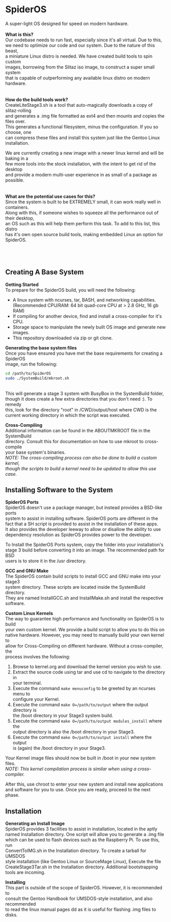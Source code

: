 # SpiderOS
A super-light OS designed for speed on modern hardware.
<br/><br/>
**What is this?**<br/>
Our codebase needs to run fast, especially since it's all virtual. Due to this, <br/>
we need to optimize our code and our system. Due to the nature of this beast, <br/>
a miniature Linux distro is needed. We have created build tools to spin custom <br/>
images, borrowing from the Slitaz iso image, to construct a super small system <br/>
that is capable of outperforming any available linux distro on modern hardware. <br/>
<br/>
<br/>
**How do the build tools work?** <br/>
CreateLiteStage3.sh is a tool that auto-magically downloads a copy of slitaz-rolling<br/>
and generates a .img file formatted as ext4 and then mounts and copies the files over.<br/>
This generates a functional filesystem, minus the configuration. If you so choose, one<br/>
can compress these files and install this system just like the Gentoo Linux installation.<br/>

We are currently creating a new image with a newer linux kernel and will be baking in a <br/>
few more tools into the stock installation, with the intent to get rid of the desktop <br/>
and provide a modern multi-user experience in as small of a package as possible. <br/>
<br/>
<br/>
**What are the potential use cases for this?**<br/>
Since the system is built to be EXTREMELY small, it can work really well in containers.<br/>
Along with this, if someone wishes to squeeze all the performance out of their desktop,<br/>
an OS such as this will help them perform this task. To add to this list, this distro <br/>
has it's own open source build tools, making embedded Linux an option for SpiderOS. <br/>
<br/>
<br/>
<br/>
## Creating A Base System

**Getting Started** <br/>
To prepare for the SpiderOS build, you will need the following:<br/>
- A linux system with ncurses, tar, BASH, and networking capabilities. <br/>
  (Recommended CPU/RAM: 64 bit quad-core CPU at > 2.8 GHz, 16 gb RAM)
- If compiling for another device, find and install a cross-compiler for it's CPU. <br/>
- Storage space to manipulate the newly built OS image and generate new images.<br/>
- This repository downloaded via zip or git clone.



**Generating the base system files** <br/>
Once you have ensured you have met the base requirements for creating a SpiderOS <br/>
image, run the following: <br/>
```Bash
cd /path/to/SpiderOS
sudo ./SystemBuild/mkroot.sh
```
<br/>
This will generate a stage 3 system with BusyBox in the SystemBuild folder, <br/>
though it does create a few extra directories that you don't need :). To remedy <br/>
this, look for the directory "root" in /CWD/output/host where CWD is the <br/>
current working directory in which the script was executed. <br/>


**Cross-Compiling** <br/>
Additional information can be found in the ABOUTMKROOT file in the SystemBuild <br/>
directory. Consult this for documentation on how to use mkroot to cross-compile <br/>
your base system's binaries. <br/>
*NOTE: The cross-compiling process can also be done to build a custom kernel,* <br/>
*though the scripts to build a kernel need to be updated to allow this use case.* <br/>



## Installing Software to the System

**SpiderOS Ports** <br/>
SpiderOS doesn't use a package manager, but instead provides a BSD-like ports <br/>
system to assist in installing software. SpiderOS ports are different in the <br/>
fact that a SH script is provided to assist in the installation of these apps. <br/>
It also provides the developer leeway to allow or disallow the ability to use <br/>
dependency resolution as SpiderOS provides power to the developer. <br/>

To Install the SpiderOS Ports system, copy the folder into your installation's <br/>
stage 3 build before converting it into an image. The recommended path for BSD <br/>
users is to store it in the /usr directory. <br/>


**GCC and GNU Make** <br/>
The SpiderOS contain build scripts to install GCC and GNU make into your stage3 <br/>
system directory. These scripts are located inside the SystemBuild directory. <br/>
They are named InstallGCC.sh and InstallMake.sh and install the respective <br/>
software.<br/>


**Custom Linux Kernels** <br/>
The way to guarantee high performance and functionality on SpiderOS is to build <br/>
your own custom kernel. We provide a build script to allow you to do this on <br/>
native hardware. However, you may need to manually build your own kernel to <br/>
allow for Cross-Compiling on different hardware. Without a cross-compiler, the <br/>
process involves the following: <br/>

1) Browse to kernel.org and download the kernel version you wish to use.
2) Extract the source code using tar and use cd to navigate to the directory in <br/>
   your terminal.
3) Execute the command `make menuconfig` to be greeted by an ncurses menu to <br/>
   configure your Kernel.
4) Execute the command `make O=/path/to/output` where the output directory is <br/>
   the /boot directory in your Stage3 system build.
5) Execute the command `make O=/path/to/output modules_install` where the <br/>
   output directory is also the /boot directory in your Stage3.
6) Execute the command `make O=/path/to/output install` where the output <br/>
   is (again) the /boot directory in your Stage3. <br/>

Your Kernel image files should now be built in /boot in your new system files. <br/>
*NOTE: This kernel compilation process is similar when using a cross-compiler.* <br/>


After this, use chroot to enter your new system and install new applications <br/>
and software for you to use. Once you are ready, proceed to the next phase. <br/>



## Installation

**Generating an Install Image** <br/>
SpiderOS provides 3 facilities to assist in installation, located in the aptly <br/>
named Installation directory. One script will allow you to generate a .img file <br/>
which can be used to flash devices such as the Raspberry Pi. To use this, run <br/>
ConvertToIMG.sh in the Installation directory. To create a tarball for UMSDOS <br/>
style installation (like Gentoo Linux or SourceMage Linux), Execute the file <br/>
CreateStage3Tar.sh in the Installation directory. Additional bootstrapping <br/>
tools are incoming. <br/>


**Installing** <br/>
This part is outside of the scope of SpiderOS. However, it is recommended to <br/>
consult the Gentoo Handbook for UMSDOS-style installation, and also recommended <br/>
to read the linux manual pages dd as it is useful for flashing .img files to <br/>
disks. <br/>
